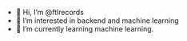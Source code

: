 - 👋 Hi, I’m @ftlrecords
- 👀 I’m interested in backend and machine learning
- 🌱 I’m currently learning  machine learning.


<!---
ftlrecords/ftlrecords is a ✨ special ✨ repository because its `README.md` (this file) appears on your GitHub profile.
You can click the Preview link to take a look at your changes.
--->
